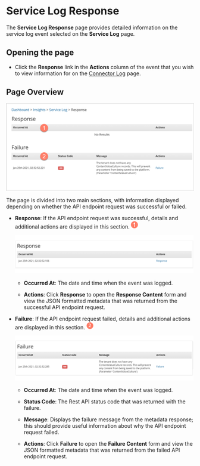 # Service Log Response

<head>
  <meta name="guidename" content="Flow"/>
  <meta name="context" content="GUID-4c8614c3-a46d-4971-956d-c94759d5826b"/>
</head>


The **Service Log Response** page provides detailed information on the service log event selected on the **Service Log** page.

## Opening the page

-   Click the **Response** link in the **Actions** column of the event that you wish to view information for on the [Connector Log](c-flo-Dashboard_Service_Log_878d14da-33a6-4728-8e5e-6dfe3364edee.md) page.


## Page Overview

![The Service Log Response page](../Images/img-flo-Dashboard_Insights_Service_Log_Response_7bff2b27-f51a-4f75-a2d9-05e43ecfd1ed.png)

The page is divided into two main sections, with information displayed depending on whether the API endpoint request was successful or failed.

-   **Response**: If the API endpoint request was successful, details and additional actions are displayed in this section. ![Step 1](../Images/img-flo-Step1_ed936f88-97de-4cc1-98ac-9f351a84a1bb.png)

    ![Response section](../Images/img-flo-Dashboard_Insights_Service_Log_Response_ok_f22217ad-0275-4f48-9fe7-98149b0b0264.png)

    -   **Occurred At**: The date and time when the event was logged.

    -   **Actions**: Click **Response** to open the **Response Content** form and view the JSON formatted metadata that was returned from the successful API endpoint request.

-   **Failure**: If the API endpoint request failed, details and additional actions are displayed in this section. ![Step 2](../Images/img-flo-Step2_c61b5577-5d61-4de6-9cfd-7eb5f4587ce0.png)

    ![Failure section](../Images/img-flo-Dashboard_Insights_Service_Log_Response_failure_8bbe52c4-bcbf-40c4-9a1f-3db34ecdf92a.png)

    -   **Occurred At**: The date and time when the event was logged.

    -   **Status Code**: The Rest API status code that was returned with the failure.

    -   **Message**: Displays the failure message from the metadata response; this should provide useful information about why the API endpoint request failed.

    -   **Actions**: Click **Failure** to open the **Failure Content** form and view the JSON formatted metadata that was returned from the failed API endpoint request.